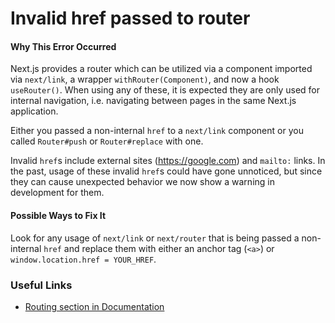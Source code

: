 # Invalid href passed to router

#### Why This Error Occurred

Next.js provides a router which can be utilized via a component imported via `next/link`, a wrapper `withRouter(Component)`, and now a hook `useRouter()`.
When using any of these, it is expected they are only used for internal navigation, i.e. navigating between pages in the same Next.js application.

Either you passed a non-internal `href` to a `next/link` component or you called `Router#push` or `Router#replace` with one.

Invalid `href`s include external sites (https://google.com) and `mailto:` links. In the past, usage of these invalid `href`s could have gone unnoticed, but since they can cause unexpected behavior we now show a warning in development for them.

#### Possible Ways to Fix It

Look for any usage of `next/link` or `next/router` that is being passed a non-internal `href` and replace them with either an anchor tag (`<a>`) or `window.location.href = YOUR_HREF`.

### Useful Links

- [Routing section in Documentation](https://nextjs.org/docs/routing/introduction)
